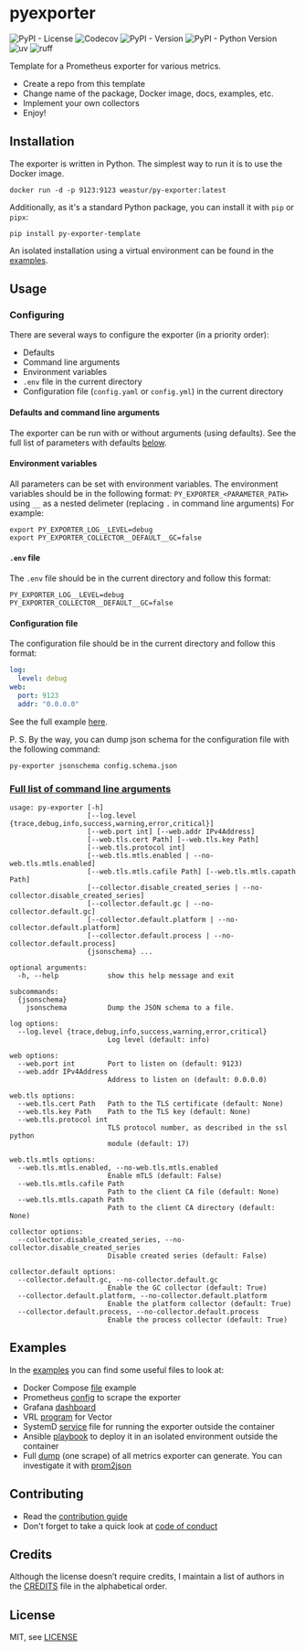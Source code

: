 # pyexporter

![PyPI - License](https://img.shields.io/pypi/l/py_exporter_template?style=for-the-badge&link=https%3A%2F%2Fpyexporter.weastur.com%2FLICENSE%2F)
![Codecov](https://img.shields.io/codecov/c/github/weastur/pyexporter?style=for-the-badge&link=https%3A%2F%2Fcodecov.io%2Fgh%2Fweastur%2Fpyexporter)
![PyPI - Version](https://img.shields.io/pypi/v/py_exporter_template?style=for-the-badge&link=https%3A%2F%2Fpypi.org%2Fproject%2Fpy-exporter-template%2F%23history)
![PyPI - Python Version](https://img.shields.io/pypi/pyversions/py_exporter_template?style=for-the-badge&link=https%3A%2F%2Fpypi.org%2Fproject%2Fpy-exporter-template%2F)
![uv](https://img.shields.io/endpoint?url=https%3A%2F%2Fraw.githubusercontent.com%2Fastral-sh%2Fuv%2Fmain%2Fassets%2Fbadge%2Fv0.json&style=for-the-badge&link=https%3A%2F%2Fgithub.com%2Fastral-sh%2Fuv)
![ruff](https://img.shields.io/endpoint?url=https%3A%2F%2Fraw.githubusercontent.com%2Fastral-sh%2Fruff%2Fmain%2Fassets%2Fbadge%2Fv2.json&style=for-the-badge&link=https%3A%2F%2Fgithub.com%2Fastral-sh%2Fruff)

Template for a Prometheus exporter for various metrics.

- Create a repo from this template
- Change name of the package, Docker image, docs, examples, etc.
- Implement your own collectors
- Enjoy!

## Installation

The exporter is written in Python. The simplest way to run it is to use the Docker image.

```shell
docker run -d -p 9123:9123 weastur/py-exporter:latest
```

Additionally, as it's a standard Python package, you can install it with `pip` or `pipx`:

```shell
pip install py-exporter-template
```

An isolated installation using a virtual environment can be found in the [examples](https://github.com/weastur/pyexporter/blob/main/examples/ansible/roles/playbook.yml).

## Usage

### Configuring

There are several ways to configure the exporter (in a priority order):

- Defaults
- Command line arguments
- Environment variables
- `.env` file in the current directory
- Configuration file (`config.yaml` or `config.yml`) in the current directory

#### Defaults and command line arguments

The exporter can be run with or without arguments (using defaults). See the full list of parameters with defaults
[below](#full-list-of-command-line-arguments).

#### Environment variables

All parameters can be set with environment variables. The environment variables should be in the following format:
`PY_EXPORTER_<PARAMETER_PATH>` using `__` as a nested delimeter
(replacing `.` in command line arguments)
For example:

```shell
export PY_EXPORTER_LOG__LEVEL=debug
export PY_EXPORTER_COLLECTOR__DEFAULT__GC=false
```

#### `.env` file

The `.env` file should be in the current directory and follow this format:

```shell
PY_EXPORTER_LOG__LEVEL=debug
PY_EXPORTER_COLLECTOR__DEFAULT__GC=false
```

#### Configuration file

The configuration file should be in the current directory and follow this format:

```yaml
log:
  level: debug
web:
  port: 9123
  addr: "0.0.0.0"
```

See the full example [here](https://github.com/weastur/pyexporter/blob/main/examples/config.yml).

P. S. By the way, you can dump json schema for the configuration file with the following command:

```shell
py-exporter jsonschema config.schema.json
```

### [Full list of command line arguments](#full-list-of-command-line-arguments)

```shell
usage: py-exporter [-h]
                   [--log.level {trace,debug,info,success,warning,error,critical}]
                   [--web.port int] [--web.addr IPv4Address]
                   [--web.tls.cert Path] [--web.tls.key Path]
                   [--web.tls.protocol int]
                   [--web.tls.mtls.enabled | --no-web.tls.mtls.enabled]
                   [--web.tls.mtls.cafile Path] [--web.tls.mtls.capath Path]
                   [--collector.disable_created_series | --no-collector.disable_created_series]
                   [--collector.default.gc | --no-collector.default.gc]
                   [--collector.default.platform | --no-collector.default.platform]
                   [--collector.default.process | --no-collector.default.process]
                   {jsonschema} ...

optional arguments:
  -h, --help            show this help message and exit

subcommands:
  {jsonschema}
    jsonschema          Dump the JSON schema to a file.

log options:
  --log.level {trace,debug,info,success,warning,error,critical}
                        Log level (default: info)

web options:
  --web.port int        Port to listen on (default: 9123)
  --web.addr IPv4Address
                        Address to listen on (default: 0.0.0.0)

web.tls options:
  --web.tls.cert Path   Path to the TLS certificate (default: None)
  --web.tls.key Path    Path to the TLS key (default: None)
  --web.tls.protocol int
                        TLS protocol number, as described in the ssl python
                        module (default: 17)

web.tls.mtls options:
  --web.tls.mtls.enabled, --no-web.tls.mtls.enabled
                        Enable mTLS (default: False)
  --web.tls.mtls.cafile Path
                        Path to the client CA file (default: None)
  --web.tls.mtls.capath Path
                        Path to the client CA directory (default: None)

collector options:
  --collector.disable_created_series, --no-collector.disable_created_series
                        Disable created series (default: False)

collector.default options:
  --collector.default.gc, --no-collector.default.gc
                        Enable the GC collector (default: True)
  --collector.default.platform, --no-collector.default.platform
                        Enable the platform collector (default: True)
  --collector.default.process, --no-collector.default.process
                        Enable the process collector (default: True)
```

## Examples

In the [examples](https://github.com/weastur/pyexporter/tree/main/examples/) you can find some useful files to look at:

- Docker Compose [file](https://github.com/weastur/pyexporter/blob/main/examples/observability/docker-compose.yml) example
- Prometheus [config](https://github.com/weastur/pyexporter/blob/main/examples/observability/prometheus.yml) to scrape the exporter
- Grafana [dashboard](https://github.com/weastur/pyexporter/blob/main/examples/observability/dashboard.json)
- VRL [program](https://github.com/weastur/pyexporter/blob/main/examples/observability/vector.yaml) for Vector
- SystemD [service](https://github.com/weastur/pyexporter/blob/main/examples/ansible/service.j2) file for running the exporter outside the container
- Ansible [playbook](https://github.com/weastur/pyexporter/blob/main/examples/ansible/playbook.yml) to deploy it in an isolated environment outside the container
- Full [dump](https://github.com/weastur/pyexporter/blob/main/examples/metrics.txt) (one scrape) of all metrics exporter can generate.
  You can investigate it with [prom2json](https://github.com/prometheus/prom2json)

## Contributing

- Read the [contribution guide](https://github.com/weastur/pyexporter/blob/main/CONTRIBUTING.md)
- Don't forget to take a quick look at [code of conduct](https://github.com/weastur/pyexporter/blob/main/CODE_OF_CONDUCT.md)

## Credits

Although the license doesn’t require credits, I maintain a list of authors in the [CREDITS](https://github.com/weastur/pyexporter/blob/main/CREDITS.md)
file in the alphabetical order.

## License

MIT, see [LICENSE](https://github.com/weastur/pyexporter/blob/main/LICENSE.md)
